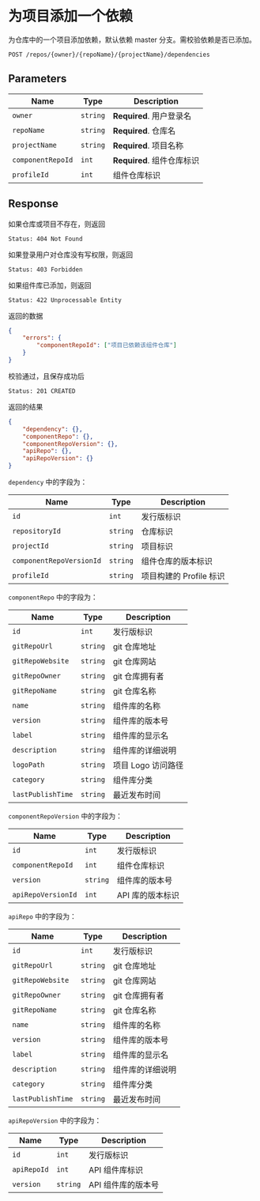# 为项目添加一个依赖

为仓库中的一个项目添加依赖，默认依赖 master 分支。需校验依赖是否已添加。

```text
POST /repos/{owner}/{repoName}/{projectName}/dependencies
```

## Parameters

| Name              | Type     | Description                |
| ----------------- | -------- | -------------------------- |
| `owner`           | `string` | **Required**. 用户登录名   |
| `repoName`        | `string` | **Required**. 仓库名       |
| `projectName`     | `string` | **Required**. 项目名称     |
| `componentRepoId` | `int`    | **Required**. 组件仓库标识 |
| `profileId` | `int`    | 组件仓库标识 |


## Response

如果仓库或项目不存在，则返回

```text
Status: 404 Not Found
```

如果登录用户对仓库没有写权限，则返回

```text
Status: 403 Forbidden
```

如果组件库已添加，则返回

```text
Status: 422 Unprocessable Entity
```

返回的数据

```json
{
    "errors": {
        "componentRepoId": ["项目已依赖该组件仓库"]
    }
}
```

校验通过，且保存成功后

```text
Status: 201 CREATED
```

返回的结果

```json
{
    "dependency": {},
    "componentRepo": {},
    "componentRepoVersion": {},
    "apiRepo": {},
    "apiRepoVersion": {}
}
```

`dependency` 中的字段为：

| Name                     | Type     | Description             |
| ------------------------ | -------- | ----------------------- |
| `id`                     | `int`    | 发行版标识              |
| `repositoryId`           | `string` | 仓库标识                |
| `projectId`              | `string` | 项目标识                |
| `componentRepoVersionId` | `string` | 组件仓库的版本标识      |
| `profileId`              | `string` | 项目构建的 Profile 标识 |

`componentRepo` 中的字段为：

| Name              | Type     | Description        |
| ----------------- | -------- | ------------------ |
| `id`              | `int`    | 发行版标识         |
| `gitRepoUrl`      | `string` | git 仓库地址       |
| `gitRepoWebsite`  | `string` | git 仓库网站       |
| `gitRepoOwner`    | `string` | git 仓库拥有者     |
| `gitRepoName`     | `string` | git 仓库名称       |
| `name`            | `string` | 组件库的名称       |
| `version`         | `string` | 组件库的版本号     |
| `label`           | `string` | 组件库的显示名     |
| `description`     | `string` | 组件库的详细说明   |
| `logoPath`        | `string` | 项目 Logo 访问路径 |
| `category`        | `string` | 组件库分类         |
| `lastPublishTime` | `string` | 最近发布时间       |

`componentRepoVersion` 中的字段为：

| Name               | Type     | Description      |
| ------------------ | -------- | ---------------- |
| `id`               | `int`    | 发行版标识       |
| `componentRepoId`  | `int`    | 组件仓库标识     |
| `version`          | `string` | 组件库的版本号   |
| `apiRepoVersionId` | `int`    | API 库的版本标识 |

`apiRepo` 中的字段为：

| Name              | Type     | Description      |
| ----------------- | -------- | ---------------- |
| `id`              | `int`    | 发行版标识       |
| `gitRepoUrl`      | `string` | git 仓库地址     |
| `gitRepoWebsite`  | `string` | git 仓库网站     |
| `gitRepoOwner`    | `string` | git 仓库拥有者   |
| `gitRepoName`     | `string` | git 仓库名称     |
| `name`            | `string` | 组件库的名称     |
| `version`         | `string` | 组件库的版本号   |
| `label`           | `string` | 组件库的显示名   |
| `description`     | `string` | 组件库的详细说明 |
| `category`        | `string` | 组件库分类       |
| `lastPublishTime` | `string` | 最近发布时间     |

`apiRepoVersion` 中的字段为：

| Name        | Type     | Description        |
| ----------- | -------- | ------------------ |
| `id`        | `int`    | 发行版标识         |
| `apiRepoId` | `int`    | API 组件库标识     |
| `version`   | `string` | API 组件库的版本号 |
